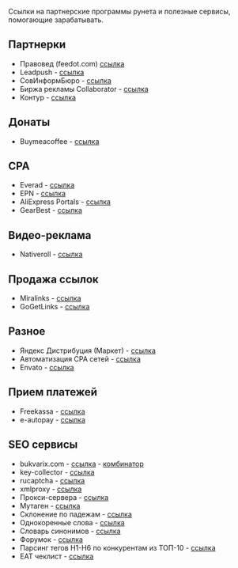 Ссылки на партнерские программы рунета и полезные сервисы, помогающие зарабатывать.

## Партнерки
- Правовед (feedot.com) [ссылка](https://feedot.com/)  
- Leadpush - [ссылка](http://webmasters.leadpush.ru/)  
- СовИнформБюро - [ссылка](http://cpa.sov-inform-buro.ru/)  
- Биржа рекламы Collaborator - [ссылка](https://collaborator.pro/)  
- Контур - [ссылка](https://kontur.ru/partnership/online)
## Донаты
- Buymeacoffee - [ссылка](https://www.buymeacoffee.com/)
## CPA
- Everad - [ссылка](https://everad.com/)  
- EPN - [ссылка](https://epn.bz/ru/)  
- AliExpress Portals - [ссылка](https://portals.aliexpress.com/welcome.htm)  
- GearBest - [ссылка](https://affiliate.gearbest.com/)
## Видео-реклама
- Nativeroll - [ссылка](https://nativeroll.tv/)
## Продажа ссылок
- Miralinks - [ссылка](https://www.miralinks.ru)  
- GoGetLinks - [ссылка](https://gogetlinks.net)
## Разное
- Яндекс Дистрибуция (Маркет) - [ссылка](https://distribution.yandex.ru/v2/dashboard/)
- Автоматизация CPA сетей - [ссылка](https://advcake.com/ru)  
- Envato - [ссылка](https://app.impact.com/secure/mediapartner/home/pview.ihtml)
## Прием платежей
- Freekassa - [ссылка](https://www.free-kassa.ru/tariff)  
- e-autopay - [ссылка](https://e-autopay.com/)  
## SEO сервисы
- bukvarix.com - [ссылка](https://www.bukvarix.com/) - [комбинатор](https://www.bukvarix.com/combiner/)  
- key-collector - [ссылка](http://www.key-collector.ru/easystart.php)  
- rucaptcha - [ссылка](https://rucaptcha.com/)  
- xmlproxy - [ссылка](https://xmlproxy.ru/)  
- Прокси-сервера - [ссылка](https://vladimir-awm.ru/uslugi/vydelennye-lichnye-proksi-vds-vydelennye-ip/)  
- Мутаген - [ссылка](https://mutagen.ru/)  
- Склонение по падежам - [ссылка](http://morpher.ru/Demo.aspx)  
- Однокоренные слова - [ссылка](https://wordroot.ru/)  
- Словарь синонимов - [ссылка](https://sinonim.org/)  
- Форумок - [ссылка](http://forumok.com/)  
- Парсинг тегов H1-H6 по конкурентам из ТОП-10 - [ссылка](https://arsenkin.ru/tools/check-h/)  
- EAT чеклист - [ссылка](https://trello.com/b/FiHXRDxe/e-a-t-factor-checklist-template)
